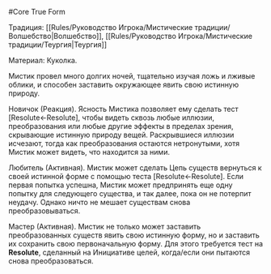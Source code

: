 #Core 
True Form

Традиция: [[Rules/Руководство Игрока/Мистические традиции/Волшебство|Волшебство]], [[Rules/Руководство Игрока/Мистические традиции/Теургия|Теургия]]

Материал: Куколка.

Мистик провел много долгих ночей, тщательно изучая ложь и лживые облики, и способен заставить окружающее явить свою истинную природу.

Новичок (Реакция). Ясность Мистика позволяет ему сделать тест [Resolute←Resolute], чтобы видеть сквозь любые иллюзии, преобразования или любые другие эффекты в пределах зрения, скрывающие истинную природу вещей. Раскрывшиеся иллюзии исчезают, тогда как преобразования остаются нетронутыми, хотя Мистик может видеть, что находится за ними.

Любитель (Активная). Мистик может сделать Цепь существ вернуться к своей истинной форме с помощью теста [Resolute←Resolute]. Если первая попытка успешна, Мистик может предпринять еще одну попытку для следующего существа, и так далее, пока он не потерпит неудачу. Однако ничто не мешает существам снова преобразовываться.

Мастер (Активная). Мистик не только может заставить преобразованных существ явить свою истинную форму, но и заставить их сохранить свою первоначальную форму. Для этого требуется тест на **Resolute**, сделанный на Инициативе целей, когда/если они пытаются снова преобразоваться.

